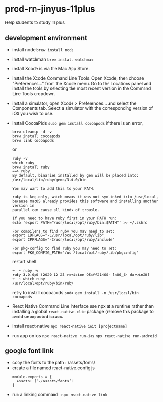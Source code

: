 # prod-rn-jinyus-11plus
Help students to study 11 plus

## development environment

- install node 
  ```brew install node```
- install watchman 
  ```brew install watchman```

- install Xcode is via the Mac App Store.
- install the Xcode Command Line Tools. 
Open Xcode, then choose "Preferences..." from the Xcode menu. Go to the Locations panel and install the tools by selecting the most recent version in the Command Line Tools dropdown.
- install a simulator, open Xcode > Preferences... and select the Components tab. Select a simulator with the corresponding version of iOS you wish to use.

- install CocoaPids
  ```sudo gem install cocoapods```
  if there is an error, 
  ```
  brew cleanup -d -v 
  brew install cocoapods 
  brew link cocoapods
  ```
  or
  ```
  ruby -v
  which ruby
  brew install ruby
  ==> ruby
  By default, binaries installed by gem will be placed into:
  /usr/local/lib/ruby/gems/3.0.0/bin

  You may want to add this to your PATH.

  ruby is keg-only, which means it was not symlinked into /usr/local,
  because macOS already provides this software and installing another version in
  parallel can cause all kinds of trouble.

  If you need to have ruby first in your PATH run:
  echo 'export PATH="/usr/local/opt/ruby/bin:$PATH"' >> ~/.zshrc

  For compilers to find ruby you may need to set:
  export LDFLAGS="-L/usr/local/opt/ruby/lib"
  export CPPFLAGS="-I/usr/local/opt/ruby/include"

  For pkg-config to find ruby you may need to set:
  export PKG_CONFIG_PATH="/usr/local/opt/ruby/lib/pkgconfig"
  ```
  restart shell
  ```
  ➜  ~ ruby -v
  ruby 3.0.0p0 (2020-12-25 revision 95aff21468) [x86_64-darwin20]
  ➜  ~ which ruby
  /usr/local/opt/ruby/bin/ruby
  ```  
  retry to install cocoapods
  ```sudo gem install -n /usr/local/bin cocoapods```

- React Native Command Line Interface
  use npx at a runtime rather than installing a global ```react-native-clie``` package (remove this package to avoid unexpected issues.
    
- install react-native 
  ```npx react-native init [projectname]```

- run app on ios
  ```npx react-native run-ios```
  ```npx react-native run-android```
  
  
## google font link
- copy the fonts to the path : /assets/fonts/
- create a file named react-native.config.js
  ```
  module.exports = {
    assets: [‘./assets/fonts’]
  }
  ```
- run a linking command
  ``` npx react-native link```
  
